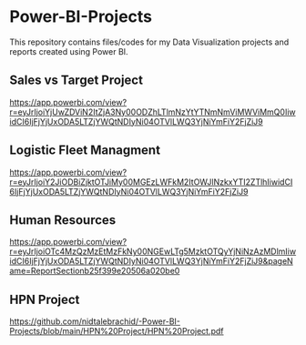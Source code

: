 # Power-BI-Projects
This repository contains files/codes for my Data Visualization projects and reports created using Power BI.
## Sales vs Target Project
https://app.powerbi.com/view?r=eyJrIjoiYjUwZDViN2ItZjA3Ny00ODZhLTlmNzYtYTNmNmViMWViMmQ0IiwidCI6IjFjYjUxODA5LTZjYWQtNDIyNi04OTVlLWQ3YjNiYmFiY2FjZiJ9
## Logistic Fleet Managment
https://app.powerbi.com/view?r=eyJrIjoiY2JiODBiZjktOTJiMy00MGEzLWFkM2ItOWJlNzkxYTI2ZTlhIiwidCI6IjFjYjUxODA5LTZjYWQtNDIyNi04OTVlLWQ3YjNiYmFiY2FjZiJ9
## Human Resources
https://app.powerbi.com/view?r=eyJrIjoiOTc4MzQzMzEtMzFkNy00NGEwLTg5MzktOTQyYjNiNzAzMDlmIiwidCI6IjFjYjUxODA5LTZjYWQtNDIyNi04OTVlLWQ3YjNiYmFiY2FjZiJ9&pageName=ReportSectionb25f399e20506a020be0
## HPN Project
https://github.com/nidtalebrachid/-Power-BI-Projects/blob/main/HPN%20Project/HPN%20Project.pdf
